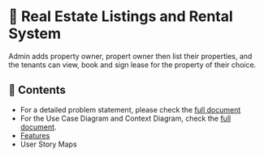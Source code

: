 # 🚀 Real Estate Listings and Rental System

Admin adds property owner, propert owner then list their properties, and the tenants can view, book and sign lease for the property of their choice.

## 📖 Contents

- For a detailed problem statement, please check the [full document](./documentation/Real%20Estate%20Rental%20System-Problem%20Statement.pdf)
- For the Use Case Diagram and Context Diagram, check the [full document](./documentation/Real-Estate-Rental%20System-Use-Case-Diagram-and-Context-Diagram.pdf).
- [Features](#features)
- User Story Maps
  
